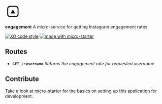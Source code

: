 ![engagement](logo.png)

**engagement** A micro-service for getting Instagram engagement rates

[![XO code style](https://img.shields.io/badge/code_style-XO-5ed9c7.svg)](https://github.com/sindresorhus/xo)
[![made with micro-starter](https://img.shields.io/badge/kit-micro--starter-3986fe.svg)](https://github.com/samtgarson/micro-starter)

## Routes

- **`GET /:username`** _Returns the engagement rate for requested username._

## Contribute

Take a look at [micro-starter](https://github.com/samtgarson/micro-starter) for the basics on setting up this application for development.
